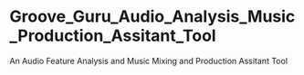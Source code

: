 # Groove_Guru_Audio_Analysis_Music_Production_Assitant_Tool
An Audio Feature Analysis  and Music Mixing and Production Assitant Tool
